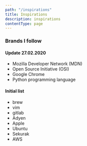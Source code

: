 ```yaml
---
path: "/inspirations"
title: Inspirations
description: inspirations
contentType: page
---
```


### Brands I follow

#### Update 27.02.2020

- Mozilla Developer Network (MDN)
- Open Source Initiative (OSI)
- Google Chrome
- Python programming language

#### Initial list

- brew
- vim
- gitlab
- Adyen
- Apple
- Ubuntu
- Sekurak
- AWS

